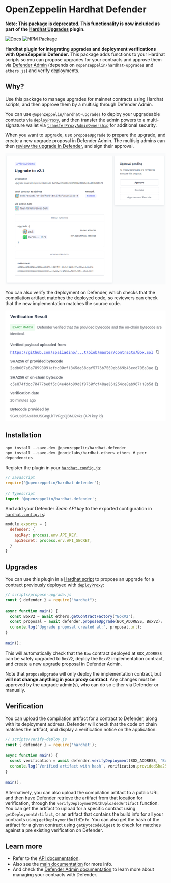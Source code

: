 # OpenZeppelin Hardhat Defender

**Note: This package is deprecated. This functionality is now included as part of the [Hardhat Upgrades](../plugin-hardhat/README.md) plugin.**

[![Docs](https://img.shields.io/badge/docs-%F0%9F%93%84-blue)](https://docs.openzeppelin.com/upgrades-plugins/hardhat-upgrades)
[![NPM Package](https://img.shields.io/npm/v/@openzeppelin/hardhat-defender.svg)](https://www.npmjs.org/package/@openzeppelin/hardhat-defender)

**Hardhat plugin for integrating upgrades and deployment verifications with OpenZeppelin Defender.** This package adds functions to your Hardhat scripts so you can propose upgrades for your contracts and approve them via [Defender Admin](https://docs.openzeppelin.com/defender/admin) (depends on `@openzeppelin/hardhat-upgrades` and `ethers.js`) and verify deployments.

## Why?

Use this package to manage upgrades for mainnet contracts using Hardhat scripts, and then approve them by a multisig through Defender Admin.

You can use `@openzeppelin/hardhat-upgrades` to deploy your upgradeable contracts via [`deployProxy`](https://docs.openzeppelin.com/upgrades-plugins/1.x/api-hardhat-upgrades#deploy-proxy), and then transfer the admin powers to a multi-signature wallet via [`transferProxyAdminOwnership`](https://docs.openzeppelin.com/upgrades-plugins/1.x/api-hardhat-upgrades#admin-transfer-proxy-admin-ownership) for additional security. 

When you want to upgrade, use `proposeUpgrade` to prepare the upgrade, and create a new upgrade proposal in Defender Admin. The multisig admins can then [review the upgrade in Defender](https://docs.openzeppelin.com/defender/admin#upgrades), and sign their approval.

![Approve an Upgrade in Defender Admin](./assets/approve-upgrade.png)

You can also verify the deployment on Defender, which checks that the compilation artifact matches the deployed code, so reviewers can check that the new implementation matches the source code.

![Review bytecode verification](./assets/verified-deploy.png)

## Installation

```
npm install --save-dev @openzeppelin/hardhat-defender
npm install --save-dev @nomiclabs/hardhat-ethers ethers # peer dependencies
```

Register the plugin in your [`hardhat.config.js`](https://hardhat.org/config/):

```js
// Javascript
require('@openzeppelin/hardhat-defender');

// Typescript
import '@openzeppelin/hardhat-defender';
```

And add your Defender _Team API key_ to the exported configuration in [`hardhat.config.js`](https://hardhat.org/config/):

```js
module.exports = {
  defender: {
    apiKey: process.env.API_KEY,
    apiSecret: process.env.API_SECRET,
  }
}
```

## Upgrades

You can use this plugin in a [Hardhat script](https://hardhat.org/guides/scripts.html) to propose an upgrade for a contract previously deployed with [`deployProxy`](https://docs.openzeppelin.com/upgrades-plugins/1.x/api-hardhat-upgrades#deploy-proxy):

```js
// scripts/propose-upgrade.js
const { defender } = require("hardhat");

async function main() {
  const BoxV2 = await ethers.getContractFactory("BoxV2");
  const proposal = await defender.proposeUpgrade(BOX_ADDRESS, BoxV2);
  console.log("Upgrade proposal created at:", proposal.url);
}

main();
```

This will automatically check that the `Box` contract deployed at `BOX_ADDRESS` can be safely upgraded to `BoxV2`, deploy the `BoxV2` implementation contract, and create a new upgrade proposal in Defender Admin.

Note that `proposeUpgrade` will only deploy the implementation contract, but **will not change anything in your proxy contract**. Any changes must be approved by the upgrade admin(s), who can do so either via Defender or manually.

## Verification

You can upload the compilation artifact for a contract to Defender, along with its deployment address. Defender will check that the code on chain matches the artifact, and display a verification notice on the application.

```js
// scripts/verify-deploy.js
const { defender } = require('hardhat');

async function main() {
  const verification = await defender.verifyDeployment(BOX_ADDRESS, 'Box', MY_REPO_URL);
  console.log(`Verified artifact with hash`, verification.providedSha256);
}

main();
```

Alternatively, you can also upload the compilation artifact to a public URL and then have Defender retrieve the artifact from that location for verification, through the `verifyDeploymentWithUploadedArtifact` function. You can get the artifact to upload for a specific contract using `getDeploymentArtifact`, or an artifact that contains the build info for all your contracts using `getDeploymentBuildInfo`. You can also get the hash of the artifact for a given contract using `getBytecodeDigest` to check for matches against a pre existing verification on Defender.

## Learn more

* Refer to the [API documentation](https://docs.openzeppelin.com/upgrades-plugins/api-hardhat-upgrades).
* Also see the [main documentation](https://docs.openzeppelin.com/upgrades-plugins) for more info.
* And check the [Defender Admin documentation](https://docs.openzeppelin.com/defender/admin) to learn more about managing your contracts with Defender.
